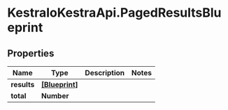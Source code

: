 # KestraIoKestraApi.PagedResultsBlueprint

## Properties

Name | Type | Description | Notes
------------ | ------------- | ------------- | -------------
**results** | [**[Blueprint]**](Blueprint.md) |  | 
**total** | **Number** |  | 


